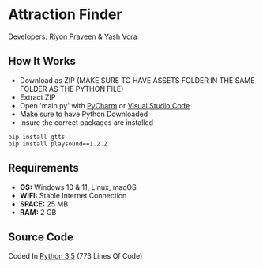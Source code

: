 # Attraction Finder
Developers: [Riyon Praveen](https://github.com/skyy-rad) & [Yash Vora](https://github.com/yashvora317)

## How It Works
* Download as ZIP (MAKE SURE TO HAVE ASSETS FOLDER IN THE SAME FOLDER AS THE PYTHON FILE)
* Extract ZIP
* Open 'main.py' with [PyCharm](https://www.jetbrains.com/pycharm/download/#section=windows) or [Visual Studio Code](https://code.visualstudio.com/)
* Make sure to have Python Downloaded
* Insure the correct packages are installed
```
pip install gtts
pip install playsound==1.2.2
```

## Requirements
* **OS:** Windows 10 & 11, Linux, macOS
* **WIFI:** Stable Internet Connection
* **SPACE:** 25 MB
* **RAM:** 2 GB

## Source Code
Coded In [Python 3.5](https://github.com/skyy-rad/AttractionFinder/blob/AP/main.py) (773 Lines Of Code)
